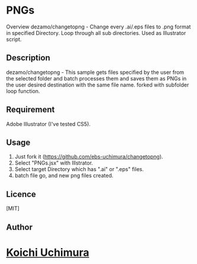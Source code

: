 PNGs
====

Overview
dezamo/changetopng - Change every .ai/.eps files to .png format in specified Directory. Loop through all sub directories. Used as Illustrator script.

## Description
dezamo/changetopng - This sample gets files specified by the user from the selected folder and batch processes them and saves them 
as PNGs in the user desired destination with the same file name. forked with subfolder loop function.

## Requirement
Adobe Illustrator (I've tested CS5).

## Usage
1. Just fork it (https://github.com/ebs-uchimura/changetopng).
2. Select "PNGs.jsx" with Illstrator.
3. Select target Directory which has ".ai" or ".eps" files.
4. batch file go, and new png files created.

## Licence
[MIT]

## Author

[Koichi Uchimura](https://github.com/ebs-uchimura)
====
